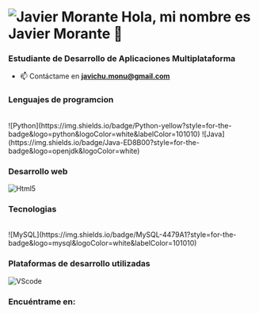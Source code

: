 # ![Javier Morante]() Hola, mi nombre es Javier Morante 👋
###  Estudiante de Desarrollo de Aplicaciones Multiplataforma

- 📫 Contáctame en **javichu.monu@gmail.com**

### Lenguajes de programcion
</br>
![Python](https://img.shields.io/badge/Python-yellow?style=for-the-badge&logo=python&logoColor=white&labelColor=101010)
![Java](https://img.shields.io/badge/Java-ED8B00?style=for-the-badge&logo=openjdk&logoColor=white)

### Desarrollo web
![Html5](https://img.shields.io/badge/HTML5-E34F26?style=for-the-badge&logo=html5&logoColor=white)

### Tecnologias
</br>
<!-- [![MongoDB](https://img.shields.io/badge/MongoDB-47A248?style=for-the-badge&logo=mongodb&logoColor=white&labelColor=101010)]() -->
![MySQL](https://img.shields.io/badge/MySQL-4479A1?style=for-the-badge&logo=mysql&logoColor=white&labelColor=101010)

### Plataformas de desarrollo utilizadas
![VScode](https://img.shields.io/badge/VS%20Code%20-35b393.svg?style=for-the-badge&logo=visual-studio-code&logoColor=white)

### Encuéntrame en:
